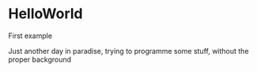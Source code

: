 HelloWorld
==========

First example

Just another day in paradise, trying to programme some stuff, without the proper background
